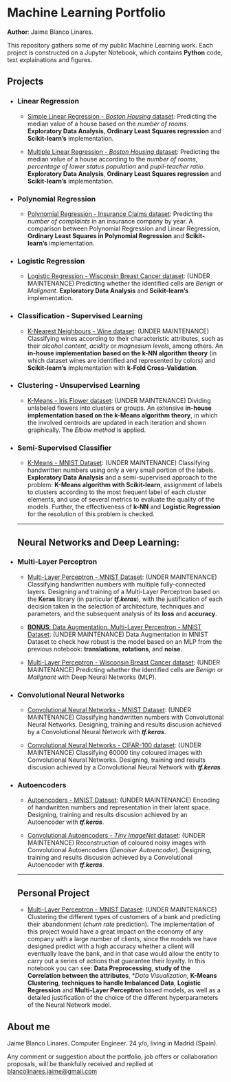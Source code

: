 <!--- Futuro: Pasar de markdown a html para poder meterle un css y que no sea tan soso -->
# Machine Learning Portfolio

**Author**: Jaime Blanco Linares.


This repository gathers some of my public Machine Learning work. Each project is constructed on a Jupyter Notebook, which contains **Python** code, text explainations and figures.

## Projects

- ### Linear Regression

  - [Simple Linear Regression - *Boston Housing* dataset](https://github.com/bljaime/MachineLearning-Portfolio/blob/master/P1_SimpleLinearRegression.ipynb): Predicting the median value of a house based on the *number of rooms*. **Exploratory Data Analysis**,  **Ordinary Least Squares regression** and **Scikit-learn’s** implementation.
  
  - [Multiple Linear Regression - *Boston Housing* dataset](https://github.com/bljaime/MachineLearning-Portfolio/blob/master/P2_MultipleLinearRegression.ipynb): Predicting the median value of a house according to the *number of rooms*, *percentage of lower status population* and *pupil-teacher ratio*. **Exploratory Data Analysis**, **Ordinary Least Squares regression** and **Scikit-learn’s** implementation.
  
- ### Polynomial Regression

  - [Polynomial Regression - Insurance Claims dataset](https://github.com/bljaime/MachineLearning-Portfolio/blob/master/P3_PolynomialRegression.ipynb): Predicting the *number of complaints* in an insurance company by year. A comparison between Polynomial Regression and Linear Regression, **Ordinary Least Squares in Polynomial Regression** and **Scikit-learn’s** implementation.

- ### Logistic Regression

  - [Logistic Regression - Wisconsin Breast Cancer dataset](https://github.com/bljaime/MachineLearning-Portfolio/blob/master/maintenance): (UNDER MAINTENANCE) Predicting whether the identified cells are *Benign* or *Malignant*. **Exploratory Data Analysis** and **Scikit-learn’s** implementation.

- ### Classification - Supervised Learning

  - [K-Nearest Neighbours - Wine dataset](https://github.com/bljaime/MachineLearning-Portfolio/blob/master/maintenance): (UNDER MAINTENANCE) Classifying wines according to their characteristic attributes, such as their *alcohol content*, *acidity* or *magnesium levels*, among others. An **in-house implementation based on the k-NN algorithm theory** (in which dataset wines are identified and represented by colors) and **Scikit-learn’s** implementation with **k-Fold Cross-Validation**.

- ### Clustering - Unsupervised Learning

  - [K-Means - Iris Flower dataset](https://github.com/bljaime/MachineLearning-Portfolio/blob/master/maintenance): (UNDER MAINTENANCE) Dividing unlabeled flowers into clusters or groups. An extensive **in-house implementation based on the k-Means algorithm theory**, in which the involved centroids are updated in each iteration and shown graphically. The *Elbow method* is applied.
  
- ### Semi-Supervised Classifier

  - [K-Means - MNIST Dataset](https://github.com/bljaime/MachineLearning-Portfolio/blob/master/maintenance): (UNDER MAINTENANCE) Classifying handwritten numbers using only a very small portion of the labels. **Exploratory Data Analysis** and a semi-supervised approach to the problem: **K-Means algorithm with Scikit-learn**, assignment of labels to clusters according to the most frequent label of each cluster elements, and use of several metrics to evaluate the quality of the models. Further, the effectiveness of **k-NN** and **Logistic Regression** for the resolution of this problem is checked.
  -----
  ## Neural Networks and Deep Learning:

- ### Multi-Layer Perceptron

  - [Multi-Layer Perceptron - MNIST Dataset](https://github.com/bljaime/MachineLearning-Portfolio/blob/master/maintenance): (UNDER MAINTENANCE) Classifying handwritten numbers with multiple fully-connected layers. Designing and training of a Multi-Layer Perceptron based on the **Keras** library (in particular ***tf.keras***), with the justification of each decision taken in the selection of architecture, techniques and parameters, and the subsequent analysis of its **loss** and **accuracy**.
 
  - [**BONUS**: Data Augmentation. Multi-Layer Perceptron - MNIST Dataset](https://github.com/bljaime/MachineLearning-Portfolio/blob/master/maintenance): (UNDER MAINTENANCE) Data Augmentation in MNIST Dataset to check how robust is the model based on an MLP from the previous notebook: **translations**, **rotations**, and **noise**.
  
  - [Multi-Layer Perceptron - Wisconsin Breast Cancer dataset](https://github.com/bljaime/MachineLearning-Portfolio/blob/master/maintenance): (UNDER MAINTENANCE) Predicting whether the identified cells are *Benign* or *Malignant* with Deep Neural Networks (MLP).

- ### Convolutional Neural Networks

  - [Convolutional Neural Networks - MNIST Dataset](https://github.com/bljaime/MachineLearning-Portfolio/blob/master/maintenance): (UNDER MAINTENANCE) Classifying handwritten numbers with Convolutional Neural Networks. Designing, training and results discusion achieved by a Convolutional Neural Network with ***tf.keras***.
  
  - [Convolutional Neural Networks - CIFAR-100 dataset](https://github.com/bljaime/MachineLearning-Portfolio/blob/master/maintenance): (UNDER MAINTENANCE) Classifying 60000 tiny coloured images with Convolutional Neural Networks. Designing, training and results discusion achieved by a Convolutional Neural Network with ***tf.keras***.
  
- ### Autoencoders

  - [Autoencoders - MNIST Dataset](https://github.com/bljaime/MachineLearning-Portfolio/blob/master/maintenance): (UNDER MAINTENANCE) Encoding of handwritten numbers and representation in their latent space. Designing, training and results discusion achieved by an Autoencoder with ***tf.keras***.
  
  - [Convolutional Autoencoders - *Tiny ImageNet* dataset](https://github.com/bljaime/MachineLearning-Portfolio/blob/master/maintenance): (UNDER MAINTENANCE) Reconstruction of coloured noisy images with Convolutional Autoencoders (*Denoiser Autoencoder*). Designing, training and results discusion achieved by a Convolutional Autoencoder with ***tf.keras***.
  
  -----
  ## Personal Project

  - [Multi-Layer Perceptron - MNIST Dataset](https://github.com/bljaime/MachineLearning-Portfolio/blob/master/maintenance): (UNDER MAINTENANCE) Clustering the different types of customers of a bank and predicting their abandonment (*churn rate* prediction). The implementation of this project would have a great impact on the economy of any company with a large number of clients, since the models we have designed predict with a high accuracy whether a client will eventually leave the bank, and in that case would allow the entity to carry out a series of actions that guarantee their loyalty. In this notebook you can see: **Data Preprocessing**, **study of the Correlation between the attributes**, **Data Visualization*, **K-Means Clustering**, **techniques to handle Imbalanced Data**, **Logistic Regression** and **Multi-Layer Perceptron** based models, as well as a detailed justification of the choice of the different hyperparameters of the Neural Network model.
  
  
## About me

Jaime Blanco Linares.
Computer Engineer.
24 y/o, living in Madrid (Spain).

Any comment or suggestion about the portfolio, job offers or collaboration proposals, will be thankfully received and replied at blancolinares.jaime@gmail.com
